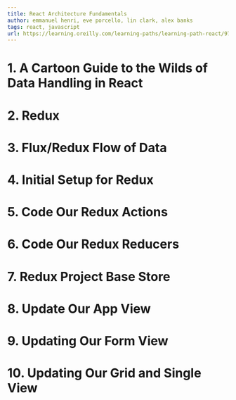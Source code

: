 ```yaml
---
title: React Architecture Fundamentals
author: emmanuel henri, eve porcello, lin clark, alex banks
tags: react, javascript
url: https://learning.oreilly.com/learning-paths/learning-path-react/9781492039440/continue
---
```


# 1. A Cartoon Guide to the Wilds of Data Handling in React
# 2. Redux
# 3. Flux/Redux Flow of Data
# 4. Initial Setup for Redux
# 5. Code Our Redux Actions
# 6. Code Our Redux Reducers
# 7. Redux Project Base Store
# 8. Update Our App View
# 9. Updating Our Form View
# 10. Updating Our Grid and Single View

